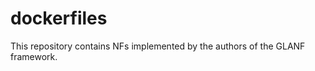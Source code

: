 dockerfiles
===========

This repository contains NFs implemented by the authors of the GLANF framework.
